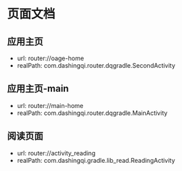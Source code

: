 # 页面文档 

## 应用主页 
- url: router://oage-home 
- realPath: com.dashingqi.router.dqgradle.SecondActivity 

## 应用主页-main 
- url: router://main-home 
- realPath: com.dashingqi.router.dqgradle.MainActivity 

## 阅读页面 
- url: router://activity_reading 
- realPath: com.dashingqi.gradle.lib_read.ReadingActivity 

